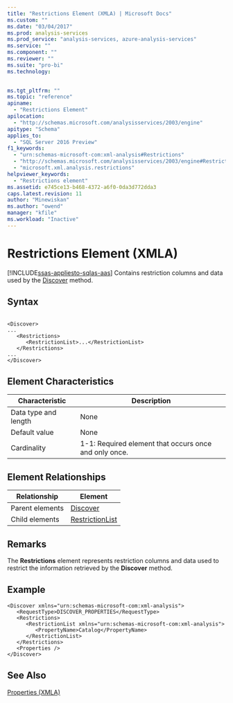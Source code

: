 ```yaml
---
title: "Restrictions Element (XMLA) | Microsoft Docs"
ms.custom: ""
ms.date: "03/04/2017"
ms.prod: analysis-services
ms.prod_service: "analysis-services, azure-analysis-services"
ms.service: ""
ms.component: ""
ms.reviewer: ""
ms.suite: "pro-bi"
ms.technology: 
  

ms.tgt_pltfrm: ""
ms.topic: "reference"
apiname: 
  - "Restrictions Element"
apilocation: 
  - "http://schemas.microsoft.com/analysisservices/2003/engine"
apitype: "Schema"
applies_to: 
  - "SQL Server 2016 Preview"
f1_keywords: 
  - "urn:schemas-microsoft-com:xml-analysis#Restrictions"
  - "http://schemas.microsoft.com/analysisservices/2003/engine#Restrictions"
  - "microsoft.xml.analysis.restrictions"
helpviewer_keywords: 
  - "Restrictions element"
ms.assetid: e745ce13-b468-4372-a6f0-0da3d772dda3
caps.latest.revision: 11
author: "Minewiskan"
ms.author: "owend"
manager: "kfile"
ms.workload: "Inactive"
---
```

# Restrictions Element (XMLA)
[!INCLUDE[ssas-appliesto-sqlas-aas](../../../includes/ssas-appliesto-sqlas-aas.md)]
  Contains restriction columns and data used by the [Discover](../../../analysis-services/xmla/xml-elements-methods-discover.md) method.  
  
## Syntax  
  
```  
  
<Discover>  
...  
   <Restrictions>  
      <RestrictionList>...</RestrictionList>  
   </Restrictions>  
...  
</Discover>  
```  
  
## Element Characteristics  
  
|Characteristic|Description|  
|--------------------|-----------------|  
|Data type and length|None|  
|Default value|None|  
|Cardinality|1-1: Required element that occurs once and only once.|  
  
## Element Relationships  
  
|Relationship|Element|  
|------------------|-------------|  
|Parent elements|[Discover](../../../analysis-services/xmla/xml-elements-methods-discover.md)|  
|Child elements|[RestrictionList](../../../analysis-services/xmla/xml-elements-properties/restrictionlist-element-xmla.md)|  
  
## Remarks  
 The **Restrictions** element represents restriction columns and data used to restrict the information retrieved by the **Discover** method.  
  
## Example  
  
```  
<Discover xmlns="urn:schemas-microsoft-com:xml-analysis">  
   <RequestType>DISCOVER_PROPERTIES</RequestType>  
   <Restrictions>  
      <RestrictionList xmlns="urn:schemas-microsoft-com:xml-analysis">  
         <PropertyName>Catalog</PropertyName>  
      </RestrictionList>  
   </Restrictions>  
   <Properties />  
</Discover>  
```  
  
## See Also  
 [Properties &#40;XMLA&#41;](../../../analysis-services/xmla/xml-elements-properties/xml-elements-properties.md)  
  
  

